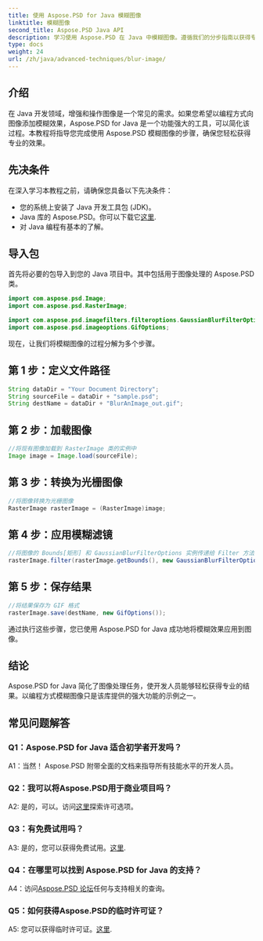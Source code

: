 ```yaml
---
title: 使用 Aspose.PSD for Java 模糊图像
linktitle: 模糊图像
second_title: Aspose.PSD Java API
description: 学习使用 Aspose.PSD 在 Java 中模糊图像。遵循我们的分步指南以获得专业结果。
type: docs
weight: 24
url: /zh/java/advanced-techniques/blur-image/
---
```

## 介绍

在 Java 开发领域，增强和操作图像是一个常见的需求。如果您希望以编程方式向图像添加模糊效果，Aspose.PSD for Java 是一个功能强大的工具，可以简化该过程。本教程将指导您完成使用 Aspose.PSD 模糊图像的步骤，确保您轻松获得专业的效果。

## 先决条件

在深入学习本教程之前，请确保您具备以下先决条件：

- 您的系统上安装了 Java 开发工具包 (JDK)。
-  Java 库的 Aspose.PSD。你可以下载它[这里](https://releases.aspose.com/psd/java/).
- 对 Java 编程有基本的了解。

## 导入包

首先将必要的包导入到您的 Java 项目中。其中包括用于图像处理的 Aspose.PSD 类。

```java
import com.aspose.psd.Image;
import com.aspose.psd.RasterImage;

import com.aspose.psd.imagefilters.filteroptions.GaussianBlurFilterOptions;
import com.aspose.psd.imageoptions.GifOptions;
```

现在，让我们将模糊图像的过程分解为多个步骤。

## 第 1 步：定义文件路径

```java
String dataDir = "Your Document Directory";
String sourceFile = dataDir + "sample.psd";
String destName = dataDir + "BlurAnImage_out.gif";
```

## 第 2 步：加载图像

```java
//将现有图像加载到 RasterImage 类的实例中
Image image = Image.load(sourceFile);
```

## 第 3 步：转换为光栅图像

```java
//将图像转换为光栅图像
RasterImage rasterImage = (RasterImage)image;
```

## 第 4 步：应用模糊滤镜

```java
//将图像的 Bounds[矩形] 和 GaussianBlurFilterOptions 实例传递给 Filter 方法
rasterImage.filter(rasterImage.getBounds(), new GaussianBlurFilterOptions(15, 15));
```

## 第 5 步：保存结果

```java
//将结果保存为 GIF 格式
rasterImage.save(destName, new GifOptions());
```

通过执行这些步骤，您已使用 Aspose.PSD for Java 成功地将模糊效果应用到图像。

## 结论

Aspose.PSD for Java 简化了图像处理任务，使开发人员能够轻松获得专业的结果。以编程方式模糊图像只是该库提供的强大功能的示例之一。

## 常见问题解答

### Q1：Aspose.PSD for Java 适合初学者开发吗？

A1：当然！ Aspose.PSD 附带全面的文档来指导所有技能水平的开发人员。

### Q2：我可以将Aspose.PSD用于商业项目吗？

 A2: 是的，可以。访问[这里](https://purchase.aspose.com/buy)探索许可选项。

### Q3：有免费试用吗？

 A3: 是的，您可以获得免费试用。[这里](https://releases.aspose.com/).

### Q4：在哪里可以找到 Aspose.PSD for Java 的支持？

 A4：访问[Aspose.PSD 论坛](https://forum.aspose.com/c/psd/34)任何与支持相关的查询。

### Q5：如何获得Aspose.PSD的临时许可证？

 A5: 您可以获得临时许可证。[这里](https://purchase.aspose.com/temporary-license/).